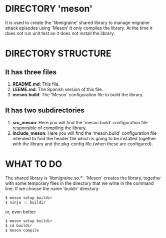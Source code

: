 # DIRECTORY 'meson'
  It is used to create the 'libmigraine' shared library to manage migraine
  attack episodes using 'Meson'
  It only compiles the library. At the time it does not run unit test an it
  does not install the library.

# DIRECTORY STRUCTURE
## It has three files
  1. **README.md**:
  This file.
  2. **LEEME.md**:
  The Spanish version of this file.
  3. **meson.build**:
  The 'Meson' configuration file to build the library.
## It has two subdirectories
  1. **src_meson**:
  Here you will find the 'meson.build' configuration file responsible of
  compiling the library.
  2. **include_meson**:
  Here you will find the 'meson.build' configuration file intended to find the
  header file which is going to be installed together with the library and
  the pkg-config file (when these are configured).

# WHAT TO DO
  The shared library is 'libmigraine.so.*'.
  'Meson' creates the library, together with some temporary files in
  the directory that we write in the command line.
  If we choose the name 'buildir' directory:

  ```bash
  $ meson setup buildir
  $ ninja -C buildir
  ```

  or, even better:

  ```bash
  $ meson setup buildir
  $ cd buildir
  $ meson compile
  ```


